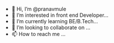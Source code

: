 - 👋 Hi, I’m @pranavmule
- 👀 I’m interested in front end Developer...
- 🌱 I’m currently learning BE/B.Tech...
- 💞️ I’m looking to collaborate on ...
- 📫 How to reach me ...

<!---
12160/12160 is a ✨ special ✨ repository because its `README.md` (this file) appears on your GitHub profile.
You can click the Preview link to take a look at your changes.
--->
